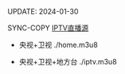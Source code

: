 UPDATE: 2024-01-30

SYNC-COPY [IPTV直播源](https://github.com/joevess/IPTV)    

* 央视+卫视  ./home.m3u8  

* 央视+卫视+地方台  ./iptv.m3u8   
